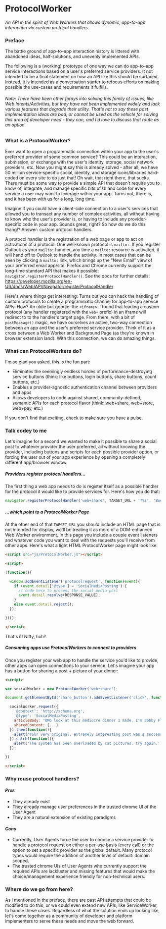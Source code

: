 # ProtocolWorker
*An API in the spirit of Web Workers that allows dynamic, app-to-app interaction via custom protocol handlers*

### Preface

The battle ground of app-to-app interaction history is littered with abandoned ideas, half-solutions, and unevenly implemented APIs.

The following is a (working) prototype of one way we can do app-to-app service interactions based on a user's preferred service providers. It not intended to be a final statement on how an API like this should be surfaced. Instead, it is intended as a conversation starter to refocus efforts on making possible the use-cases and requirements it fulfills.

###### Note: _There have been other forays into solving this family of issues, like Web Intents/Activities, but they have not been implemented widely and lack various features that degrade their utility. That's not to say these past implementation ideas are bad, or cannot be used as the vehicle for solving this area of developer need - they can, and I'd love to discuss that route as an option._

### What is a ProtocolWorker?

Ever want to open a programmatic connection within your app to the user's preferred provider of some common service? This could be an interaction, submission, or exchange with the user's identity, storage, social network providers, etc. Now you might say this is already solved - after all, we have 50 million service-specific social, identity, and storage icons/libraries hard-coded on every site to do just that! Oh wait, that right there, that sucks. There must be some way to provide a simple API that doesn't require you to know of, integrate, and manage specific bits of UI and code for every service a user may want to leverage within your app. Turns out, there is, and it has been with us for a long, long time.

Imagine if you could have a client-side connection to a user's services that allowed you to transact any number of complex activities, all without having to know who the user's provider is, or having to include any provider-specific code in your app. Sounds great, right? So how do we do this thang!? Answer: custom protocol handlers.

A protocol handler is the registration of a web page or app to act on activations of a protocol. One well-known protocol is `mailto:`. If you register Outlook as your `mailto:` handler, any time a `mailto:` resource is activated, it will hand off to Outlook to handle the activity. In most cases that can be seen by clicking a `mailto:` link, which brings up the "New Email" view of your preferred email app/site. Firefox and Chrome currently support the long-time standard API that makes it possible: `navigator.registerProtocolHandler()`. See the docs for further details: https://developer.mozilla.org/en-US/docs/Web/API/Navigator/registerProtocolHandler

Here's where things get interesting: Turns out you can hack the handling of custom protocols to create a programmatic channel for app-to-app service APIs. How? An oldie but goodie: the `<iframe>`. I found that loading a custom protocol (any handler registered with the `web+` prefix) in an iframe will redirect to to the handler's target page. From there, with a bit of `postMessage()` magic, we have ourselves an active, two-way connection between an app and the user's preferred service provider. Think of it as a cross between a Web Worker and Background Page (as they're known in browser extension land). With this connection, we can do amazing things.

### What can ProtocolWorkers do?

I'm so glad you asked, this is the fun part:
- Eliminates the seemingly endless hordes of performance-destroying service buttons (think: like buttons, login buttons, share buttons, count buttons, etc.)
- Enables a provider-agnostic authentication channel between providers and apps
- Allows developers to code against shared, community-defined, semantic APIs for each protocol flavor (think: web+share, web+store, web+pay, etc.)

If you don't find that exciting, check to make sure you have a pulse.

### Talk codey to me

Let's imagine for a second we wanted to make it possible to share a social post to whatever provider the user preferred, all without knowing the provider, including buttons and scripts for each possible provider option, or forcing the user out of your app experience by opening a completely different app/browser window.

##### *Providers register protocol handlers...*

The first thing a web app needs to do is register itself as a possible handler for the protocol it would like to provide services for. Here's how you do that:

```javascript
navigator.registerProtocolHandler('web+share', TARGET_URL + '?%s', 'Book of Faces');
```

##### *...which point to a ProtocolWorker Page*

At the other end of that `TARGET_URL` you should include an HTML page that is not intended for display, we'll be treating it as more of a DOM-enhanced Web Worker environment. In this page you include a couple event listeners and whatever code you want to deal with the requests you'll receive from other apps. Here's what a light HTML ProtocolWorker page might look like:

```html
<script src="js/ProtocolWorker.js"></script>

<script>

(function(){

  window.addEventListener('protocolrequest', function(event){
    if (event.detail['@type'] = 'SocialMediaPosting') {
      // code here to process the social media post
      event.detail.resolve(RESPONSE_VALUE);
    }
    else event.detail.reject();
  });

})();

</script>
```

That's it! Nifty, huh?

##### *Consuming apps use ProtocolWorkers to connect to providers*

Once you register your web app to handle the service you'd like to provide, other apps can open connections to your service. Let's imagine your app has a button for sharing a post + picture of your dinner:

```html
<script>

var socialWorker = new ProtocolWorker('web+share');

document.getElementById('share_button').addEventListener('click', function(){

  socialWorker.request({
    '@context': 'http://schema.org',
    '@type': 'SocialMediaPosting',
    articleBody: "OMG look at this mediocre dinner I made, I'm Bobby Flay status!",
    sharedContent: {...}
  }).then(function(){
    alert('Your very original, extremely interesting post was a success!')
  }).catch(function(){
    alert('The system has been overloaded by cat pictures, try again.')
  });

})

</script>
```

### Why reuse protocol handlers?

#### *Pros*
- They already exist
- They already manage user preferences in the trusted chrome UI of the User Agent
- They are a natural extension of existing paradigms

#### *Cons*
- Currently, User Agents force the user to choose a service provider to handle a protocol request on either a per-use basis (every call) or the option to set a specific provider as the global default. Many protocol types would require the addition of another level of default: domain scoped.
- The trusted chrome UIs of User Agents who currently support the required APIs are lackluster and missing features that would make the choice/management experience friendly for non-technical users.

### Where do we go from here?

As I mentioned in the preface, there are past API attempts that could be modified to do this, or we could even extend new APIs, like ServiceWorker, to handle these cases. Regardless of what the solution ends up looking like, let's come together as a community of developer and platform implementers to serve these needs and move the web forward.

